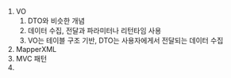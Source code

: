 1. VO
   1. DTO와 비슷한 개념
   2. 데이터 수집, 전달과 파라미터나 리턴타임 사용
   3. VO는 테이블 구조 기반, DTO는 사용자에게서 전달되는 데이터 수집
2. MapperXML
2. MVC 패턴
2. 